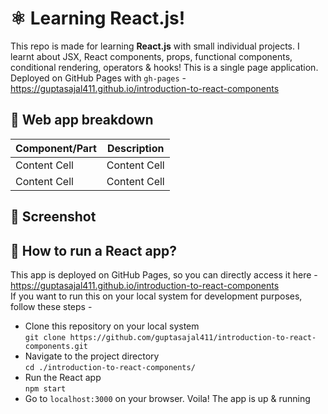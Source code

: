 # ⚛️ Learning React.js!
This repo is made for learning **React.js** with small individual projects. I learnt about JSX, React components, props, functional components, conditional rendering, operators & hooks! This is a single page application. <br>
Deployed on GitHub Pages with `gh-pages` - https://guptasajal411.github.io/introduction-to-react-components

## 🧐 Web app breakdown
| **Component/Part**  | **Description** |
| ------------- | ------------- |
| Content Cell  | Content Cell  |
| Content Cell  | Content Cell  |

## 📸 Screenshot

## 🤔 How to run a React app?
This app is deployed on GitHub Pages, so you can directly access it here - https://guptasajal411.github.io/introduction-to-react-components <br>
If you want to run this on your local system for development purposes, follow these steps - 
- Clone this repository on your local system <br>
  `git clone https://github.com/guptasajal411/introduction-to-react-components.git`
- Navigate to the project directory <br>
  `cd ./introduction-to-react-components/`
- Run the React app <br>
  `npm start`
- Go to `localhost:3000` on your browser. Voila! The app is up & running
